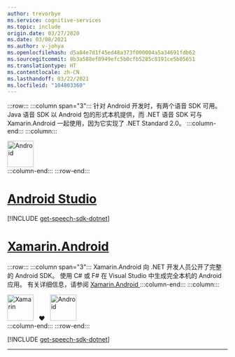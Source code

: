 ```yaml
---
author: trevorbye
ms.service: cognitive-services
ms.topic: include
origin.date: 03/27/2020
ms.date: 03/08/2021
ms.author: v-johya
ms.openlocfilehash: d5a84e7d1f45ed48a373f000004a5a34691fdb62
ms.sourcegitcommit: 8b3a588ef0949efc5b0cfb5285c8191ce5b05651
ms.translationtype: HT
ms.contentlocale: zh-CN
ms.lasthandoff: 03/22/2021
ms.locfileid: "104803360"
---
```

:::row:::
    :::column span="3":::
        针对 Android 开发时，有两个语音 SDK 可用。 Java 语音 SDK 以 Android 包的形式本机提供，而 .NET 语音 SDK 可与 Xamarin.Android  一起使用，因为它实现了 .NET Standard 2.0。
    :::column-end:::
    :::column:::
        <br>
        <div class="icon is-large">
            <img alt="Android" src="https://docs.microsoft.com/media/logos/logo_android.svg" width="60px">
        </div>
    :::column-end:::
:::row-end:::

# <a name="android-studio"></a>[Android Studio](#tab/android-studio)

[!INCLUDE [get-speech-sdk-dotnet](get-speech-sdk-java.md)]

# <a name="xamarinandroid"></a>[Xamarin.Android](#tab/android-xamarin)

:::row:::
    :::column span="3":::
        Xamarin.Android 向 .NET 开发人员公开了完整的 Android SDK。 使用 C# 或 F# 在 Visual Studio 中生成完全本机的 Android 应用。 有关详细信息，请参阅 <a href="https://docs.microsoft.com/xamarin/android/" target="_blank">Xamarin.Android </a>
    :::column-end:::
    :::column:::
        <br>
        <div class="icon is-large">
            <img alt="Xamarin" src="https://docs.microsoft.com/media/logos/logo_xamarin.svg" width="60px">
            &nbsp; ❤️ &nbsp;         <img alt="Android" src="https://docs.microsoft.com/media/logos/logo_android.svg" width="60px">
        </div>
    :::column-end:::
:::row-end:::

[!INCLUDE [get-speech-sdk-dotnet](get-speech-sdk-dotnet.md)]

---

